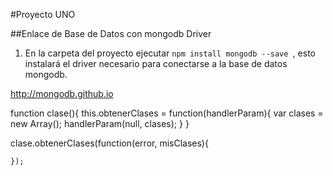 #Proyecto UNO

##Enlace de Base de Datos con mongodb Driver
1. En la carpeta del proyecto ejecutar ```npm install mongodb --save ```, esto instalará el driver necesario para conectarse a la base de datos mongodb.

http://mongodb.github.io

function clase(){
    this.obtenerClases = function(handlerParam){
        var clases = new Array();
        handlerParam(null, clases);
    }
}

clase.obtenerClases(function(error, misClases){

    });

